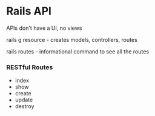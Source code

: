 # Rails API

APIs don't have a UI, no views

rails g resource - creates models, controllers, routes

rails routes - informational command to see all the routes

### RESTful Routes
- index
- show
- create
- update
- destroy
